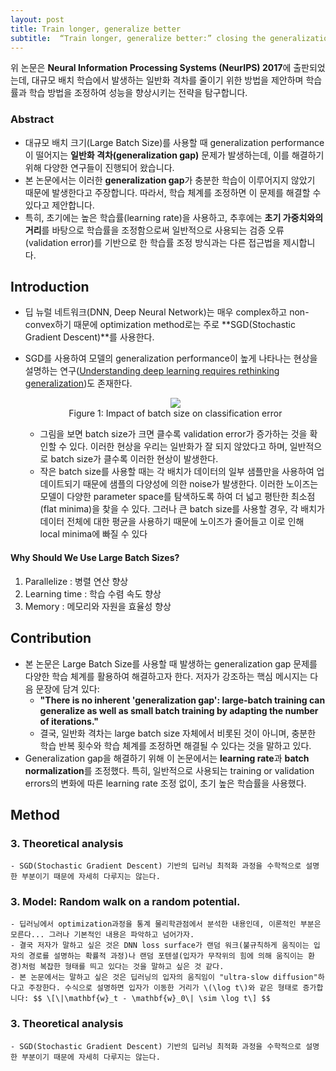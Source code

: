```yaml
---
layout: post
title: Train longer, generalize better
subtitle:  “Train longer, generalize better:” closing the generalization gap in large batch training of neural networks
---
```


위 논문은 **Neural Information Processing Systems (NeurIPS) 2017**에 출판되었는데, 대규모 배치 학습에서 발생하는 일반화 격차를 줄이기 위한 방법을 제안하며 학습률과 학습 방법을 조정하여 성능을 향상시키는 전략을 탐구합니다.

### Abstract
- 대규모 배치 크기(Large Batch Size)를 사용할 때 generalization performance이 떨어지는 **일반화 격차(generalization gap)** 문제가 발생하는데, 이를 해결하기 위해 다양한 연구들이 진행되어 왔습니다.
- 본 논문에서는 이러한 **generalization gap**가 충분한 학습이 이루어지지 않았기 때문에 발생한다고 주장합니다. 따라서, 학습 체계를 조정하면 이 문제를 해결할 수 있다고 제안합니다.
- 특히, 초기에는 높은 학습률(learning rate)을 사용하고, 추후에는 **초기 가중치와의 거리**를 바탕으로 학습률을 조정함으로써 일반적으로 사용되는 검증 오류(validation error)를 기반으로 한 학습률 조정 방식과는 다른 접근법을 제시합니다.

## Introduction
-  딥 뉴럴 네트워크(DNN, Deep Neural Network)는 매우 complex하고 non-convex하기 때문에 optimization method로는 주로 **SGD(Stochastic Gradient Descent)**를 사용한다.
-  SGD를 사용하여 모델의 generalization performance이 높게 나타나는 현상을 설명하는 연구([Understanding deep learning requires rethinking generalization](https://arxiv.org/abs/1611.03530))도 존재한다.
  
    <p align="center">
      <img src="../assets/img/Impact of batch size on classification error.JPG">
      <br>
      Figure 1: Impact of batch size on classification error
    </p> 
    
    - 그림을 보면 batch size가 크면 클수록 validation error가 증가하는 것을 확인할 수 있다. 이러한 현상을 우리는 일반화가 잘 되지 않았다고 하며, 일반적으로 batch size가 클수록 이러한 현상이 발생한다.
    - 작은 batch size를 사용할 때는 각 배치가 데이터의 일부 샘플만을 사용하여 업데이트되기 때문에 샘플의 다양성에 의한 noise가 발생한다. 이러한 노이즈는 모델이 다양한 parameter space를 탐색하도록 하여 더 넓고 평탄한 최소점(flat minima)을 찾을 수 있다. 그러나 큰 batch size를 사용할 경우, 각 배치가 데이터 전체에 대한 평균을 사용하기 때문에 노이즈가 줄어들고 이로 인해 local minima에 빠질 수 있다

#### Why Should We Use Large Batch Sizes?
1. Parallelize : 병렬 연산 향상
2. Learning time : 학습 수렴 속도 향상
3. Memory : 메모리와 자원을 효율성 향상

## Contribution
- 본 논문은 Large Batch Size를 사용할 때 발생하는 generalization gap 문제를 다양한 학습 체계를 활용하여 해결하고자 한다. 저자가 강조하는 핵심 메시지는 다음 문장에 담겨 있다: 
  - **"There is no inherent 'generalization gap': large-batch training can generalize as well as small batch training by adapting the number of iterations."**
  - 결국, 일반화 격차는 large batch size 자체에서 비롯된 것이 아니며, 충분한 학습 반복 횟수와 학습 체계를 조정하면 해결될 수 있다는 것을 말하고 있다.
- Generalization gap을 해결하기 위해 이 논문에서는 **learning rate**과 **batch normalization**를 조정했다. 특히, 일반적으로 사용되는 training or validation errors의 변화에 따른 learning rate 조정 없이, 초기 높은 학습률을 사용했다.

## Method
 ### 3. Theoretical analysis
    - SGD(Stochastic Gradient Descent) 기반의 딥러닝 최적화 과정을 수학적으로 설명한 부분이기 때문에 자세히 다루지는 않는다.
 ### 3. Model: Random walk on a random potential.
    - 딥러닝에서 optimization과정을 통계 물리학관점에서 분석한 내용인데, 이론적인 부분은 모른다... 그러나 기본적인 내용은 파악하고 넘어가자.
    - 결국 저자가 말하고 싶은 것은 DNN loss surface가 랜덤 워크(불규칙하게 움직이는 입자의 경로를 설명하는 확률적 과정)나 랜덤 포텐셜(입자가 무작위의 힘에 의해 움직이는 환경)처럼 복잡한 형태를 띄고 있다는 것을 말하고 싶은 것 같다.
    - 본 논문에서는 말하고 싶은 것은 딥러닝의 입자의 움직임이 "ultra-slow diffusion"하다고 주장한다. 수식으로 설명하면 입자가 이동한 거리가 \(\log t\)와 같은 형태로 증가합니다: $$ \[\|\mathbf{w}_t - \mathbf{w}_0\| \sim \log t\] $$   
 ### 3. Theoretical analysis
    - SGD(Stochastic Gradient Descent) 기반의 딥러닝 최적화 과정을 수학적으로 설명한 부분이기 때문에 자세히 다루지는 않는다.
